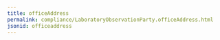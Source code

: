 ```yaml
---
title: officeAddress
permalink: compliance/LaboratoryObservationParty.officeAddress.html
jsonid: officeaddress
---
```

